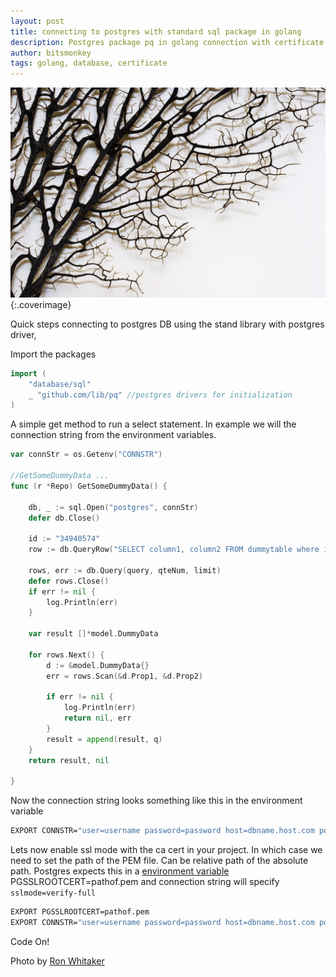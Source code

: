 ```yaml
---
layout: post
title: connecting to postgres with standard sql package in golang
description: Postgres package pq in golang connection with certificate
author: bitsmonkey
tags: golang, database, certificate
---
```


![postgres-golang](/img/golang-postgres.jpg){:.coverimage}

Quick steps connecting to postgres DB using the stand library with postgres driver,

Import the packages

```go
import (
    "database/sql"
    _ "github.com/lib/pq" //postgres drivers for initialization
)
```

A simple get method to run a select statement. In example we will the connection string from the environment variables.

```go
var connStr = os.Getenv("CONNSTR")

//GetSomeDummyData ...
func (r *Repo) GetSomeDummyData() {

	db, _ := sql.Open("postgres", connStr)
	defer db.Close()

	id := "34940574"
	row := db.QueryRow("SELECT column1, column2 FROM dummytable where id=$1", id)

	rows, err := db.Query(query, qteNum, limit)
	defer rows.Close()
	if err != nil {
		log.Println(err)
	}

	var result []*model.DummyData

	for rows.Next() {
		d := &model.DummyData{}
		err = rows.Scan(&d.Prop1, &d.Prop2)

		if err != nil {
			log.Println(err)
			return nil, err
		}
		result = append(result, q)
	}
	return result, nil

}
```

Now the connection string looks something like this in the environment variable

```bash
EXPORT CONNSTR="user=username password=password host=dbname.host.com port=5433 dbname=dbname connect_timeout=20 sslmode=disable"
```

Lets now enable ssl mode with the ca cert in your project. In which case we need to set the path of the PEM file. Can be relative path of the absolute path. Postgres expects this in a [environment variable](https://www.postgresql.org/docs/9.3/libpq-envars.html) PGSSLROOTCERT=pathof.pem and connection string will specify `sslmode=verify-full`

```bash
EXPORT PGSSLROOTCERT=pathof.pem
EXPORT CONNSTR="user=username password=password host=dbname.host.com port=5433 dbname=dbname connect_timeout=20 sslmode=verify-full"
```

Code On!

Photo by [Ron Whitaker](https://unsplash.com/?utm_source=unsplash&amp;utm_medium=referral&amp;utm_content=creditCopyText)